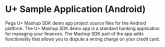 # U+ Sample Application (Android)
Pega U+ Mashup SDK demo app project source files for the Android platform. The U+ Mashup SDK demo app is a standard banking application for managing your finances. The Mashup SDK part of the app adds functionality that allows you to dispute a wrong charge on your credit card.
